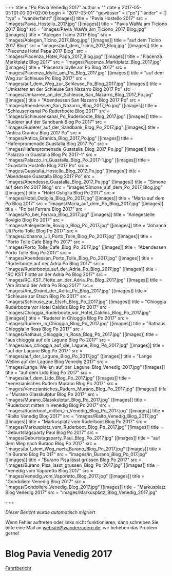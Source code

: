 +++
title = "Po Pavia Venedig 2017"
author = ""
date = 2017-05-05T01:00:00+02:00
begin = "2017-05-01"
"gewässer" = ["po"]
"länder" = []
"typ" = "wanderfahrt"
[[images]]
title = "Pavia Hostello 2017"
src = "images/Pavia_Hostello_2017.jpg"
[[images]]
title = "Pavia WaWa am Ticiono 2017 Blog"
src = "images/Pavia_WaWa_am_Ticiono_2017_Blog.jpg"
[[images]]
title = "Ablegen Ticino 2017 Blog"
src = "images/Ablegen_Ticino_2017_Blog.jpg"
[[images]]
title = "auf dem Ticino 2017 Blog"
src = "images/auf_dem_Ticino_2017_Blog.jpg"
[[images]]
title = "Piacenza Hotel Papa 2017 Blog"
src = "images/Piacenza_Hotel_Papa_2017_Blog.jpg"
[[images]]
title = "Piacenza Marktplatz Blog 2017"
src = "images/Piacenza_Marktplatz_Blog_2017.jpg"
[[images]]
title = "Piacenza Idylle am Po Blog 2017"
src = "images/Piacenza_Idylle_am_Po_Blog_2017.jpg"
[[images]]
title = "auf dem Weg zur Schleuse Po Blog 2017"
src = "images/auf_dem_Weg_zur_Schleuse_Po_Blog_2017.jpg"
[[images]]
title = "Umkarren an der Schleuse San Nazarro Blog 2017 Po"
src = "images/Umkarren_an_der_Schleuse_San_Nazarro_Blog_2017_Po.jpg"
[[images]]
title = "Abendessen San Nazarro Blog 2017 Po"
src = "images/Abendessen_San_Nazarro_Blog_2017_Po.jpg"
[[images]]
title = "Schleusenkanal Po Ruderboote Blog 2017"
src = "images/Schleusenkanal_Po_Ruderboote_Blog_2017.jpg"
[[images]]
title = "Ruderer auf der Sandbank Blog Po 2017"
src = "images/Ruderer_auf_der_Sandbank_Blog_Po_2017.jpg"
[[images]]
title = "Antica Granica Blog 2017 Po"
src = "images/Antica_Granica_Blog_2017_Po.jpg"
[[images]]
title = "Hafenpromenade Guastalla Blog 2017 Po"
src = "images/Hafenpromenade_Guastalla_Blog_2017_Po.jpg"
[[images]]
title = "Palazzo in Guastalla Blog Po 2017-1"
src = "images/Palazzo_in_Guastalla_Blog_Po_2017-1.jpg"
[[images]]
title = "Guastalla Hostello Blog 2017 Po"
src = "images/Guastalla_Hostello_Blog_2017_Po.jpg"
[[images]]
title = "Abendesse Guastalla Blog 2017 Po"
src = "images/Abendesse_Guastalla_Blog_2017_Po.jpg"
[[images]]
title = "Simone auf dem Po 2017 Blog"
src = "images/Simone_auf_dem_Po_2017_Blog.jpg"
[[images]]
title = "Hotel Ostiglia Blog Po 2017"
src = "images/Hotel_Ostiglia_Blog_Po_2017.jpg"
[[images]]
title = "Maria auf dem Po Blog 2017"
src = "images/Maria_auf_dem_Po_Blog_2017.jpg"
[[images]]
title = "Po bei Ferrara Blog 2017"
src = "images/Po_bei_Ferrara_Blog_2017.jpg"
[[images]]
title = "Anlegestelle Rovigio Blog Po 2017"
src = "images/Anlegestelle_Rovigio_Blog_Po_2017.jpg"
[[images]]
title = "Johanna Uli Porto Tolle Blog Po 2017"
src = "images/Johanna_Uli_Porto_Tolle_Blog_Po_2017.jpg"
[[images]]
title = "Porto Tolle Cafe Blog Po 2017"
src = "images/Porto_Tolle_Cafe_Blog_Po_2017.jpg"
[[images]]
title = "Abendessen Porto Tolle Blog Po 2017"
src = "images/Abendessen_Porto_Tolle_Blog_Po_2017.jpg"
[[images]]
title = "Ruderboote auf der Adria Po Blog 2017"
src = "images/Ruderboote_auf_der_Adria_Po_Blog_2017.jpg"
[[images]]
title = "RC KST Flotte an der Adria Po Blog 2017"
src = "images/RC_KST_Flotte_an_der_Adria_Po_Blog_2017.jpg"
[[images]]
title = "Am Strand der Adria Po Blog 2017"
src = "images/Am_Strand_der_Adria_Po_Blog_2017.jpg"
[[images]]
title = "Schleuse zur Etsch Blog Po 2017"
src = "images/Schleuse_zur_Etsch_Blog_Po_2017.jpg"
[[images]]
title = "Chioggia Ruderboote vor Hotel Caldins Blog Po 2017"
src = "images/Chioggia_Ruderboote_vor_Hotel_Caldins_Blog_Po_2017.jpg"
[[images]]
title = "Ruderer in Chioggia Blog Po 2017"
src = "images/Ruderer_in_Chioggia_Blog_Po_2017.jpg"
[[images]]
title = "Rathaus Chioggia in Rosa Blog Po 2017"
src = "images/Rathaus_Chioggia_in_Rosa_Blog_Po_2017.jpg"
[[images]]
title = "aus chioggia auf die Lagune Blog Po 2017"
src = "images/aus_chioggia_auf_die_Lagune_Blog_Po_2017.jpg"
[[images]]
title = "auf der Lagune Blog Po 2017"
src = "images/auf_der_Lagune_Blog_Po_2017.jpg"
[[images]]
title = "Lange Wellen auf der Lagune Blog Venedig 2017"
src = "images/Lange_Wellen_auf_der_Lagune_Blog_Venedig_2017.jpg"
[[images]]
title = "auf dem Lido Blog Po 2017"
src = "images/auf_dem_Lido_Blog_Po_2017.jpg"
[[images]]
title = "Venezianisches Rudern Murano Blog Po 2017"
src = "images/Venezianisches_Rudern_Murano_Blog_Po_2017.jpg"
[[images]]
title = "Murano Glasskulptur Blog Po 2017"
src = "images/Murano_Glasskulptur_Blog_Po_2017.jpg"
[[images]]
title = "Ruderboot mitten in Venedig Blog Po 2017"
src = "images/Ruderboot_mitten_in_Venedig_Blog_Po_2017.jpg"
[[images]]
title = "Rialto Venedig Blog 2017"
src = "images/Rialto_Venedig_Blog_2017.jpg"
[[images]]
title = "Markusplatz vom Ruderboot Blog Po 2017"
src = "images/Markusplatz_vom_Ruderboot_Blog_Po_2017.jpg"
[[images]]
title = "Geburtstagsparty Paul Blog Po 2017"
src = "images/Geburtstagsparty_Paul_Blog_Po_2017.jpg"
[[images]]
title = "auf dem Weg nach Burano Blog Po 2017"
src = "images/auf_dem_Weg_nach_Burano_Blog_Po_2017.jpg"
[[images]]
title = "in Burano Blog Po 017"
src = "images/in_Burano_Blog_Po_017.jpg"
[[images]]
title = "Burano Pisa lässt grüssen Blog Po 2017"
src = "images/Burano_Pisa_lasst_grussen_Blog_Po_2017.jpg"
[[images]]
title = "Venedig vom Vaporetto Blog 2017"
src = "images/Venedig_vom_Vaporetto_Blog_2017.jpg"
[[images]]
title = "Gondoliere Venedig Blog 2017"
src = "images/Gondoliere_Venedig_Blog_2017.jpg"
[[images]]
title = "Markusplatz Blog Venedig 2017"
src = "images/Markusplatz_Blog_Venedig_2017.jpg"

+++


*Dieser Bericht wurde automatisch migriert*

Wenn Fehler auftreten oder links nicht funktionieren, dann schreiben Sie bitte eine Mail an website@wanderrudern.de, wir beheben das Problem gerne!



# Blog Pavia Venedig 2017


[Fahrtbericht](/berichte/2017/po_pavia_venedig_20171)